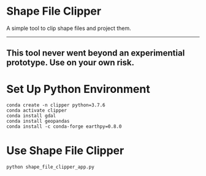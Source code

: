 # Shape File Clipper
A simple tool to clip shape files and project them.

----
**This tool never went beyond an experimential prototype. Use on your own risk.**
----


# Set Up Python Environment
```shell script
conda create -n clipper python=3.7.6
conda activate clipper
conda install gdal
conda install geopandas
conda install -c conda-forge earthpy=0.8.0
```

# Use Shape File Clipper
```shell script
python shape_file_clipper_app.py
```

